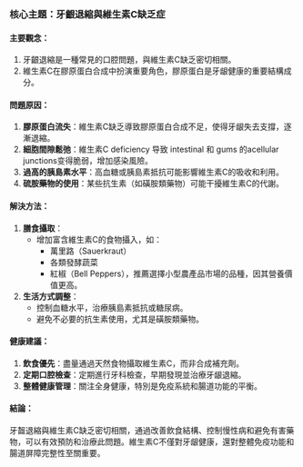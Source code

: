 ### 核心主題：牙齦退縮與維生素C缺乏症

#### 主要觀念：
1. 牙齦退縮是一種常見的口腔問題，與維生素C缺乏密切相關。
2. 維生素C在膠原蛋白合成中扮演重要角色，膠原蛋白是牙龈健康的重要結構成分。

#### 問題原因：
1. **膠原蛋白流失**：維生素C缺乏導致膠原蛋白合成不足，使得牙龈失去支撐，逐漸退縮。
2. **細胞間隙鬆弛**：維生素C deficiency 导致 intestinal 和 gums 的acellular junctions变得脆弱，增加感染風險。
3. **過高的胰島素水平**：高血糖或胰島素抵抗可能影響維生素C的吸收和利用。
4. **硫胺藥物的使用**：某些抗生素（如磺胺類藥物）可能干擾維生素C的代謝。

#### 解決方法：
1. **膳食攝取**：
   - 增加富含維生素C的食物攝入，如：
     - 萬里路（Sauerkraut）
     - 各類發酵蔬菜
     - 紅椒（Bell Peppers），推薦選擇小型農產品市場的品種，因其營養價值更高。
2. **生活方式調整**：
   - 控制血糖水平，治療胰島素抵抗或糖尿病。
   - 避免不必要的抗生素使用，尤其是磺胺類藥物。

#### 健康建議：
1. **飲食優先**：盡量通過天然食物攝取維生素C，而非合成補充劑。
2. **定期口腔檢查**：定期進行牙科檢查，早期發現並治療牙龈退縮。
3. **整體健康管理**：關注全身健康，特別是免疫系統和腸道功能的平衡。

#### 結論：
牙齧退縮與維生素C缺乏密切相關，通過改善飲食結構、控制慢性病和避免有害藥物，可以有效預防和治療此問題。維生素C不僅對牙龈健康，還對整體免疫功能和腸道屏障完整性至關重要。